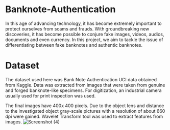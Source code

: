 # Banknote-Authentication

In this age of advancing technology, it has become extremely important to protect ourselves from scams and frauds. With groundbreaking new discoveries, it has become possible to conjure fake images, videos, audios, documents and even currency. In this project, we aim to tackle the issue of differentiating between fake banknotes and authentic banknotes.

# Dataset

The dataset used here was Bank Note Authentication UCI data obtained from Kaggle. 
Data was extracted from images that were taken from genuine and forged banknote-like specimens. For digitization, an industrial camera usually used for print inspection was used. 

The final images have 400x 400 pixels. Due to the object lens and distance to the investigated object gray-scale pictures with a resolution of about 660 dpi were gained. Wavelet Transform tool was used to extract features from images.
![Screenshot (4)](https://user-images.githubusercontent.com/83747330/123038569-4bb95580-d40e-11eb-8318-1a218a27b0dd.png)
